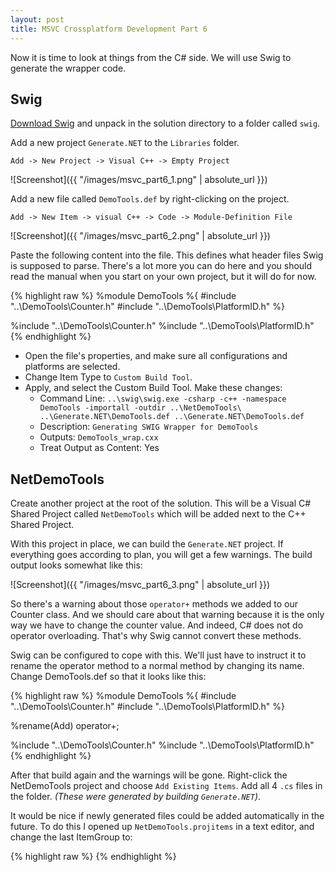```yaml
---
layout: post
title: MSVC Crossplatform Development Part 6
---
```

Now it is time to look at things from the C# side. We will use Swig to generate the wrapper code.
<!--more-->

## Swig

[Download Swig](http://www.swig.org/) and unpack in the solution directory to a folder called `swig`.

Add a new project `Generate.NET` to the `Libraries` folder.

`Add -> New Project -> Visual C++ -> Empty Project`

![Screenshot]({{ "/images/msvc_part6_1.png" | absolute_url }})

Add a new file called `DemoTools.def` by right-clicking on the project.

`Add -> New Item -> visual C++ -> Code -> Module-Definition File`

![Screenshot]({{ "/images/msvc_part6_2.png" | absolute_url }})

Paste the following content into the file. This defines what header files Swig is supposed to parse. There's a lot more you can do here and you should read the manual when you start on your own project, but it will do for now.

{% highlight raw %}
%module DemoTools
%{
#include "..\DemoTools\Counter.h"
#include "..\DemoTools\PlatformID.h"
%}

%include "..\DemoTools\Counter.h"
%include "..\DemoTools\PlatformID.h"
{% endhighlight %}

* Open the file's properties, and make sure all configurations and platforms are selected.
* Change Item Type to `Custom Build Tool`.
* Apply, and select the Custom Build Tool. Make these changes:
    + Command Line: `..\swig\swig.exe -csharp -c++ -namespace DemoTools -importall -outdir ..\NetDemoTools\  ..\Generate.NET\DemoTools.def ..\Generate.NET\DemoTools.def`
    + Description: `Generating SWIG Wrapper for DemoTools`
    + Outputs: `DemoTools_wrap.cxx`
    + Treat Output as Content: Yes

## NetDemoTools

Create another project at the root of the solution. This will be a Visual C# Shared Project called `NetDemoTools` which will be added next to the C++ Shared Project.

With this project in place, we can build the `Generate.NET` project. If everything goes according to plan, you will get a few warnings. The build output looks somewhat like this:

![Screenshot]({{ "/images/msvc_part6_3.png" | absolute_url }})

So there's a warning about those `operator+` methods we added to our Counter class. And we should care about that warning because it is the only way we have to change the counter value. And indeed, C# does not do operator overloading. That's why Swig cannot convert these methods.

Swig can be configured to cope with this. We'll just have to instruct it to rename the operator method to a normal method by changing its name. Change DemoTools.def so that it looks like this:

{% highlight raw %}
%module DemoTools
%{
#include "..\DemoTools\Counter.h"
#include "..\DemoTools\PlatformID.h"
%}

%rename(Add) operator+;

%include "..\DemoTools\Counter.h"
%include "..\DemoTools\PlatformID.h"
{% endhighlight %}

After that build again and the warnings will be gone. Right-click the NetDemoTools project and choose `Add Existing Items`. Add all 4 `.cs` files in the folder. *(These were generated by building `Generate.NET`)*.

It would be nice if newly generated files could be added automatically in the future. To do this I opened up `NetDemoTools.projitems` in a text editor, and change the last ItemGroup to:

{% highlight raw %}
<ItemGroup>
    <Compile Include="$(MSBuildThisFileDirectory)*.cs" />
</ItemGroup>
{% endhighlight %}


